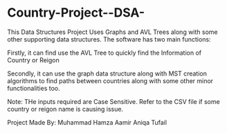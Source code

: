 # Country-Project--DSA-

This Data Structures Project Uses Graphs and AVL Trees along with some other supporting data structures.
The software has two main functions:

Firstly, it can find use the AVL Tree to quickly find the Information of Country or Reigon

Secondly, it can use the graph data structure along with MST creation algorithms to find paths between countries along with
some other minor functionalities too.



Note: THe inputs required are Case Sensitive. Refer to the CSV file if some country or reigon name is causing issue.



Project Made By:
Muhammad Hamza Aamir
Aniqa Tufail
